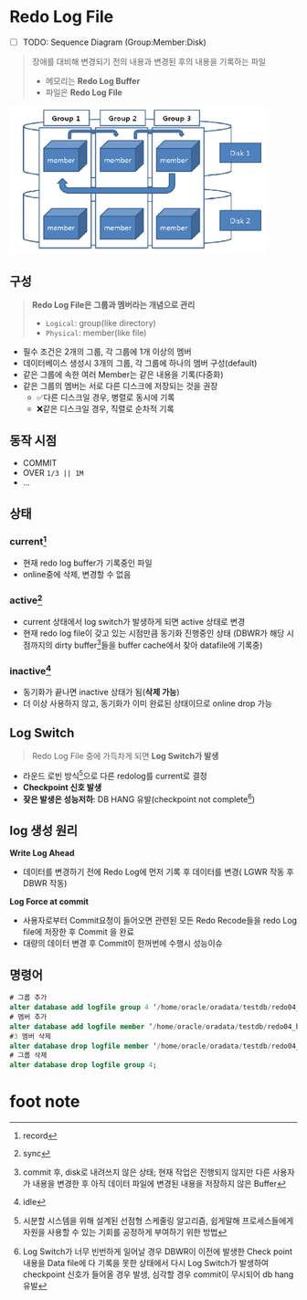 # Redo Log File

- [ ] TODO: Sequence Diagram (Group:Member:Disk)

> 장애를 대비해 변경되기 전의 내용과 변경된 후의 내용을 기록하는 파일
>
> - 메모리는 **Redo Log Buffer**
> - 파일은 **Redo Log File**

<img src="./assets/image-20230712111151093.png" alt="image-20230712111151093" style="zoom:50%;" />

## 구성

> **Redo Log File은 그룹과 멤버라는 개념으로 관리**
>
> - `Logical`: group(like directory)
> - `Physical`: member(like file)

- 필수 조건은 2개의 그룹, 각 그룹에 1개 이상의 멤버
- 데이터베이스 생성시 3개의 그룹, 각 그룹에 하나의 멤버 구성(default)
- 같은 그룹에 속한 여러 Member는 같은 내용을 기록(다중화)
- 같은 그룹의 멤버는 서로 다른 디스크에 저장되는 것을 권장
  - ✅다른 디스크일 경우,  병렬로 동시에 기록
  - ❌같은 디스크일 경우, 직렬로 순차적 기록

## 동작 시점

- COMMIT
- OVER `1/3 || 1M` 
- ...

## 상태

### current[^current]

- 현재 redo log buffer가 기록중인 파일
- online중에 삭제, 변경할 수 없음

### active[^active]

- current 상태에서 log switch가 발생하게 되면 active 상태로 변경
- 현재 redo log file이 갖고 있는 시점만큼 동기화 진행중인 상태
  (DBWR가 해당 시점까지의 dirty buffer[^dirty buffer]들을 buffer cache에서 찾아 datafile에 기록중)

### inactive[^inactive]

- 동기화가 끝나면 inactive 상태가 됨(**삭제 가능**)
- 더 이상 사용하지 않고, 동기화가 이미 완료된 상태이므로 online drop  가능

## Log Switch

> Redo Log File 중에 가득차게 되면 **Log Switch가 발생**

- 라운드 로빈 방식[^Round Robin Scheduling]으로 다른 redolog를 current로 결정
- **Checkpoint 신호 발생**
- **잦은 발생은 성능저하**: DB HANG 유발(checkpoint not complete[^checkpoint notcomplete])

## log 생성 원리

**Write Log Ahead**

- 데이터를 변경하기 전에 Redo Log에 먼저 기록 후 데이터를 변경( LGWR 작동 후 DBWR 작동) 

**Log Force at commit**

- 사용자로부터 Commit요청이 들어오면 관련된 모든 Redo Recode들을 redo Log file에 저장한 후 Commit 을 완료
- 대량의 데이터 변경 후 Commit이 한꺼번에 수행시 성능이슈

## 명령어

```sql
# 그룹 추가
alter database add logfile group 4 ‘/home/oracle/oradata/testdb/redo04_a.log’ size 5M ;
# 멤버 추가
alter database add logfile member ‘/home/oracle/oradata/testdb/redo04_b.log’ to group 4;
#3 멤버 삭제
alter database drop logfile member ‘/home/oracle/oradata/testdb/redo04_b.log’ ;
# 그룹 삭제
alter database drop logfile group 4;
```



# foot note

[^global checkpoint]: shutdown immediate시 발생, checkpoint는 가장 강력한 동기 신호
[^Round Robin Scheduling]: 시분할 시스템을 위해 설계된 선점형 스케줄링 알고리즘, 쉽게말해 프로세스들에게 자원을 사용할 수 있는 기회를 공정하게 부여하기 위한 방법
[^checkpoint notcomplete]: Log Switch가 너무 빈번하게 일어날 경우 DBWR이 이전에 발생한 Check point 내용을 Data file에 다 기록을 못한 상태에서 다시 Log Switch가 발생하여 checkpoint 신호가 들어올 경우 발생, 심각할 경우 commit이 무시되어 db hang 유발
[^current]: record
[^active]: sync
[^inactive]: idle
[^Pinned Buffer]: commit 전, 변경여지가 있는 상태; 다른 사용자가 이미 사용하고 있는 Buffer Block으로 사용할 수 없음
[^Dirty Buffer]: commit 후, disk로 내려쓰지 않은 상태; 현재 작업은 진행되지 않지만 다른 사용자가 내용을 변경한 후 아직 데이터 파일에 변경된 내용을 저장하지 않은 Buffer
[^Free Buffer]: 사용되지 않았거나(Unused) 또는 Dirty Buffer 였다가 디스크로 저장이 되고 다시 재사용 가능하게 된 Block


